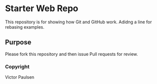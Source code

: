 # Starter Web Repo

This repository is for showing how Git and GitHub work. Adidng a line for rebasing examples.

## Purpose

Please fork this repository and then issue Pull requests for review.

### Copyright

Victor Paulsen